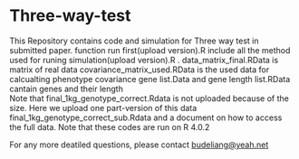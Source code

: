 # Three-way-test

This Repository contains code and simulation for Three way test in submitted paper.
function run first(upload version).R include all the method used for runing simulation(upload version).R .
data_matrix_final.RData is matrix of real data 
covariance_matrix_used.RData is the used data for calcualting phenotype covariance
gene list.Data and gene length list.RData cantain genes and their length  
Note that final_1kg_genotype_correct.Rdata is not uploaded because of the size. Here we upload one part-version of this data final_1kg_genotype_correct_sub.Rdata and a document on how to access the full data.
Note that these codes are run on R 4.0.2

For any more deatiled questions, please contact budeliang@yeah.net
